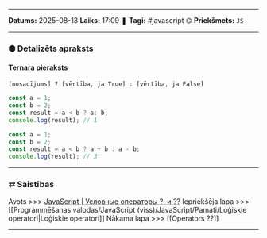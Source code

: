 ___

**Datums:** 2025-08-13
**Laiks:** 17:09
❚ **Tagi:** #javascript 
⌬ **Priekšmets:**  `JS`

---
### ⬢ Detalizēts apraksts
#### Ternara pieraksts

```
[nosacījums] ? [vērtība, ja True] : [vērtība, ja False]
```

```js
const a = 1;
const b = 2;
const result = a < b ? a: b;
console.log(result); // 1
```

```js
const a = 1;
const b = 2;
const result = a < b ? a + b : a - b;
console.log(result); // 3
```

---
### ⇄ Saistības

Avots >>> [JavaScript \| Условные операторы ?: и ??](https://metanit.com/web/javascript/2.8.php)
Iepriekšēja lapa >>> [[Programmēšanas valodas/JavaScript (viss)/JavaScript/Pamati/Loģiskie operatori|Loģiskie operatori]]
Nākama lapa >>> [[Operators ??]]

---